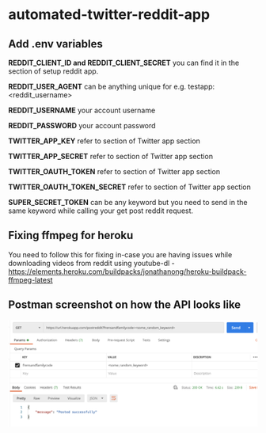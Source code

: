 # automated-twitter-reddit-app

## Add .env variables

**REDDIT_CLIENT_ID and REDDIT_CLIENT_SECRET** you can find it in the section of setup reddit app.

**REDDIT_USER_AGENT** can be anything unique for e.g. testapp:<reddit_username>

**REDDIT_USERNAME** your account username

**REDDIT_PASSWORD** your account password

**TWITTER_APP_KEY** refer to section of Twitter app section

**TWITTER_APP_SECRET** refer to section of Twitter app section

**TWITTER_OAUTH_TOKEN** refer to section of Twitter app section

**TWITTER_OAUTH_TOKEN_SECRET** refer to section of Twitter app section

**SUPER_SECRET_TOKEN** can be any keyword but you need to send in the same keyword while calling your get post reddit request. 


## Fixing ffmpeg for heroku

You need to follow this for fixing in-case you are having issues while downloading videos from reddit using youtube-dl - https://elements.heroku.com/buildpacks/jonathanong/heroku-buildpack-ffmpeg-latest

## Postman screenshot on how the API looks like

![Postman screenshot](https://github.com/prav10194/automated-twitter-reddit-app/blob/master/assets/s1.png)
